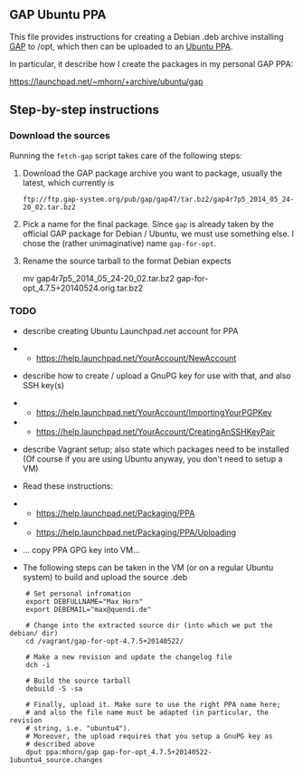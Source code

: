 ## GAP Ubuntu PPA

This file provides instructions for creating a Debian .deb archive
installing [GAP](http://www.gap-system.org/) to /opt, which then can be uploaded to an
[Ubuntu PPA](https://help.launchpad.net/Packaging/PPA).

In particular, it describe how I create the packages in my personal GAP PPA:

  https://launchpad.net/~mhorn/+archive/ubuntu/gap

## Step-by-step instructions


### Download the sources

Running the `fetch-gap` script takes care of the following steps:

1. Download the GAP package archive you want to package, usually the latest,
   which currently is
   
     `ftp://ftp.gap-system.org/pub/gap/gap47/tar.bz2/gap4r7p5_2014_05_24-20_02.tar.bz2`

2. Pick a name for the final package. Since `gap` is already taken by
   the official GAP package for Debian / Ubuntu, we must use something
   else. I chose the (rather unimaginative) name `gap-for-opt`.
   
3. Rename the source tarball to the format Debian expects

      mv gap4r7p5_2014_05_24-20_02.tar.bz2 gap-for-opt_4.7.5+20140524.orig.tar.bz2

### TODO

* describe creating Ubuntu Launchpad.net account for PPA
* * https://help.launchpad.net/YourAccount/NewAccount

* describe how to create / upload a GnuPG key for use with that, and also SSH key(s)
* * https://help.launchpad.net/YourAccount/ImportingYourPGPKey
* * https://help.launchpad.net/YourAccount/CreatingAnSSHKeyPair

* describe Vagrant setup;
   also state which packages need to be installed
   (Of course if you are using Ubuntu anyway, you don't need to
   setup a VM)

* Read these instructions:
* * https://help.launchpad.net/Packaging/PPA
* * https://help.launchpad.net/Packaging/PPA/Uploading

* ... copy PPA GPG key into VM...

* The following steps can be taken in the VM (or on a regular Ubuntu 
system) to build and upload the source .deb

```
    # Set personal infromation
    export DEBFULLNAME="Max Horn"
    export DEBEMAIL="max@quendi.de"

    # Change into the extracted source dir (into which we put the debian/ dir)
    cd /vagrant/gap-for-opt-4.7.5+20140522/
    
    # Make a new revision and update the changelog file
    dch -i
    
    # Build the source tarball
    debuild -S -sa

    # Finally, upload it. Make sure to use the right PPA name here;
    # and also the file name must be adapted (in particular, the revision
    # string, i.e. "ubuntu4").
    # Moreover, the upload requires that you setup a GnuPG key as
    # described above
    dput ppa:mhorn/gap gap-for-opt_4.7.5+20140522-1ubuntu4_source.changes
```
